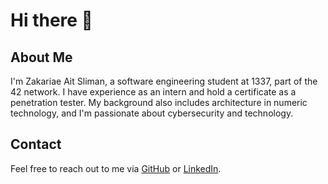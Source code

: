# Hi there 👋

## About Me

I'm Zakariae Ait Sliman, a software engineering student at 1337, part of the 42 network. I have experience as an intern and hold a certificate as a penetration tester. My background also includes architecture in numeric technology, and I'm passionate about cybersecurity and technology.

## Contact

Feel free to reach out to me via [GitHub](https://github.com/callmezaki) or [LinkedIn](https://www.linkedin.com/in/zakariae-ait-sliman).
